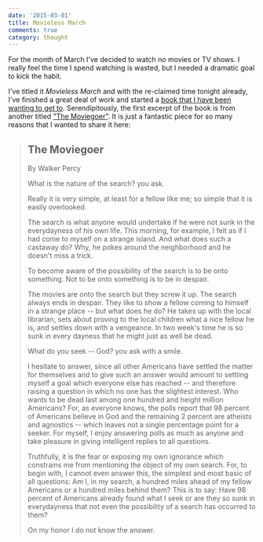 ```yaml
---
date: '2015-03-01'
title: Movieless March
comments: true
category: thought
---
```


For the month of March I've decided to watch no movies or TV shows.  I really feel the time I spend watching is wasted, but I needed a dramatic goal to kick the habit.

I've titled it *Movieless March* and with the re-claimed time tonight already, I've finished a great deal of work and started a [book that I have been wanting to get to][book].  Serendipitously, the first excerpt of the book is from another titled ["The Moviegoer"][moviegoer].  It is just a fantastic piece for so many reasons that I wanted to share it here:

> ## The Moviegoer
> By Walker Percy
>
> What is the nature of the search? you ask.
>
> Really it is very simple, at least for a fellow like me; so simple that it is easily overlooked.
>
> The search is what anyone would undertake if he were not sunk in the everydayness of his own life.  This morning, for example, I felt as if I had come to myself on a strange island.  And what does such a castaway do?  Why, he pokes around the neighborhood and he doesn't miss a trick.
>
> To become aware of the possibility of the search is to be onto something.  Not to be onto something is to be in despair.
>
> The movies are onto the search but they screw it up.  The search always ends in despair.  They like to show a fellow coming to himself in a strange place -- but what does he do?  He takes up with the local librarian, sets about proving to the local children what a nice fellow he is, and settles down with a vengeance.  In two week's time he is so sunk in every dayness that he might just as well be dead.
>
> What do you seek -- God? you ask with a smile.
>
> I hesitate to answer, since all other Americans have settled the matter for themselves and to give such an answer would amount to settling myself a goal which everyone else has reached -- and therefore raising a question in which no one has the slightest interest.  Who wants to be dead last among one hundred and height million Americans?  For, as everyone knows, the polls report that 98 percent of Americans believe in God and the remaining 2 percent are atheists and agnostics -- which leaves not a single percentage point for a seeker.  For myself, I enjoy answering polls as much as anyone and take pleasure in giving intelligent replies to all questions.
>
> Truthfully, it is the fear or exposing my own ignorance which constrains me from mentioning the object of my own search.  For, to begin with, I cannot even answer this, the simplest and most basic of all questions: Am I, in my search, a hundred miles ahead of my fellow Americans or a hundred miles behind them?  This is to say: Have 98 percent of Americans already found what I seek or are they so sunk in everydayness that not even the possibility of a search has occurred to them?
>
> On my honor I do not know the answer.

[moviegoer]: http://en.wikipedia.org/wiki/The_Moviegoer
[habit]: http://www.amazon.com/The-Power-Habit-What-Business/dp/081298160X
[book]: https://books.google.com/books?id=co5fLl9dj-4C&pg=PT3&lpg=PT3&dq=life+a+user%27s+manual+john+miller&source=bl&ots=3zmJNBEnRs&sig=tOXmghUE4PJESQWDkWJhD3Fn5RQ&hl=en&sa=X&ei=CC30VLqMN9O4ogSVrYHIBg&ved=0CDEQ6AEwAw#v=onepage&q=life%20a%20user's%20manual%20john%20miller&f=false "Life"